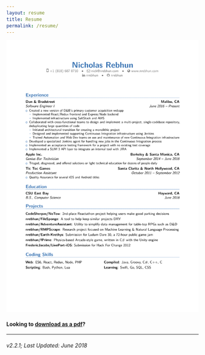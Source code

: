 ```yaml
---
layout: resume
title: Resume
permalink: /resume/
---
```


![res-v2p.png](/assets/res-v2p.png)

#### Looking to [download as a pdf](/assets/res-v2p.pdf)?

---

###### v2.2.1; Last Updated: June 2018
